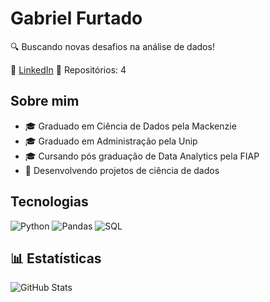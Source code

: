# Gabriel Furtado
🔍 Buscando novas desafios na análise de dados!

📍 [LinkedIn](https//www.linkedin.com/in/gabriel-furtado30)
📂 Repositórios: 4

## Sobre mim
- 🎓 Graduado em Ciência de Dados pela Mackenzie
- 🎓 Graduado em Administração pela Unip
- 🎓 Cursando pós graduação de Data Analytics pela FIAP
- 🚀 Desenvolvendo projetos de ciência de dados

## Tecnologias
![Python](https://img.shields.io/badge/Python-3776AB?style=for-the-badge&logo=python&logoColor=white)
![Pandas](https://img.shields.io/badge/Pandas-150458?style=for-the-badge&logo=pandas&logoColor=white)
![SQL](https://img.shields.io/badge/SQL-4479A1?style=for-the-badge&logo=sqlite&logoColor=white)

## 📊 Estatísticas
![GitHub Stats](https://github-readme-stats.vercel.app/api?username=seu-usuario&show_icons=true&theme=dark)
